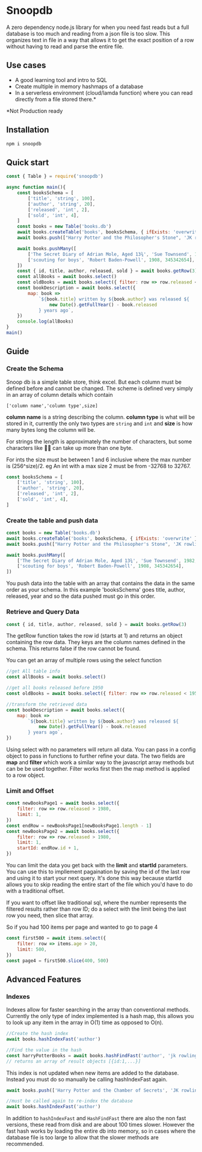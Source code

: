 # Snoopdb

A zero dependency node.js library for when you need fast reads but a full database is too much and reading from a json file is too slow. This organizes text in file in a way that allows it to get the exact position of a row without having to read and parse the entire file.

## Use cases

-   A good learning tool and intro to SQL
-   Create multiple in memory hashmaps of a database
-   In a serverless environment (cloud/lamda function) where you can read directly from a file stored there.\*

\*Not Production ready

## Installation

```sh
npm i snoopdb
```

## Quick start

```js
const { Table } = require('snoopdb')

async function main(){
    const booksSchema = [
        ['title', 'string', 100],
        ['author', 'string', 20],
        ['released', 'int', 2],
        ['sold', 'int', 4],
    ]
    const books = new Table('books.db')
    await books.createTable('books', booksSchema, { ifExists: 'overwrite' })
    await books.push(["Harry Potter and the Philosopher's Stone", 'JK rowling', 1997, 465436436])

    await books.pushMany([
        ['The Secret Diary of Adrian Mole, Aged 13¾', 'Sue Townsend', 1982, 465436436],
        ['scouting for boys', 'Robert Baden-Powell', 1908, 345342654],
    ])
    const { id, title, author, released, sold } = await books.getRow(3)
    const allBooks = await books.select()
    const oldBooks = await books.select({ filter: row => row.released < 1950 })
    const bookDescription = await books.select({
        map: book =>
            `${book.title} written by ${book.author} was released ${
                new Date().getFullYear() - book.released
            } years ago`,
    })
    console.log(allBooks)
}
main()
```

## Guide

### Create the Schema

Snoop db is a simple table store, think excel. But each column must be defined before and cannot be changed. The scheme is defined very simply in an array of column details which contain

```
['column name','column type',size]
```

**column name** is a string describing the column. **column type** is what will be stored in it, currently the only two types are `string` and `int` and **size** is how many bytes long the column will be.

For strings the length is approximately the number of characters, but some characters like 👵🏽 can take up more than one byte.

For ints the size must be between 1 and 6 inclusive where the max number is (256^size)/2. eg An int with a max size 2 must be from -32768 to 32767.

```js
const booksSchema = [
    ['title', 'string', 100],
    ['author', 'string', 20],
    ['released', 'int', 2],
    ['sold', 'int', 4],
]
```

### Create the table and push data

```js
const books = new Table('books.db')
await books.createTable('books', booksSchema, { ifExists: 'overwrite' })
await books.push(["Harry Potter and the Philosopher's Stone", 'JK rowling', 1997, 465436436])

await books.pushMany([
    ['The Secret Diary of Adrian Mole, Aged 13¾', 'Sue Townsend', 1982, 465436436],
    ['scouting for boys', 'Robert Baden-Powell', 1908, 345342654],
])
```

You push data into the table with an array that contains the data in the same order as your schema. In this example 'booksSchema' goes title, author, released, year and so the data pushed must go in this order.

### Retrieve and Query Data

```js
const { id, title, author, released, sold } = await books.getRow(3)
```

The getRow function takes the row id (starts at 1) and returns an object containing the row data. They keys are the column names defined in the schema. This returns false if the row cannot be found.

You can get an array of multiple rows using the select function

```js
//get All table info
const allBooks = await books.select()

//get all books released before 1950
const oldBooks = await books.select({ filter: row => row.released < 1950 })

//transform the retrieved data
const bookDescription = await books.select({
    map: book =>
        `${book.title} written by ${book.author} was released ${
            new Date().getFullYear() - book.released
        } years ago`,
})
```

Using select with no parameters will return all data. You can pass in a config object to pass in functions to further refine your data. The two fields are **map** and **filter** which work a similar way to the javascript array methods but can be be used together. Filter works first then the map method is applied to a row object.

### Limit and Offset

```js
const newBooksPage1 = await books.select({
    filter: row => row.released > 1980,
    limit: 1,
})
const endRow = newBooksPage1[newBooksPage1.length - 1]
const newBooksPage2 = await books.select({
    filter: row => row.released > 1980,
    limit: 1,
    startId: endRow.id + 1,
})
```

You can limit the data you get back with the **limit** and **startId** parameters. You can use this to impllement pagaination by saving the id of the last row and using it to start your next query. It's done this way because startId allows you to skip reading the entire start of the file which you'd have to do with a traditional offset.

If you want to offset like traditional sql, where the number represents the filtered results rather than row ID; do a select with the limit being the last row you need, then slice that array.

So if you had 100 items per page and wanted to go to page 4

```js
const first500 = await items.select({
    filter: row => items.age > 20,
    limit: 500,
})
const page4 = first500.slice(400, 500)
```

## Advanced Features

### Indexes

Indexes allow for faster searching in the array than conventional methods. Currently the only type of index implemented is a hash map, this allows you to look up any item in the array in O(1) time as opposed to O(n).

```js
//Create the hash index
await books.hashIndexFast('author')

//Find the value in the hash
const harryPotterBooks = await books.hashFindFast('author', 'jk rowling')
// returns an array of result objects [{id:1,...}]
```

This index is not updated when new items are added to the database. Instead you must do so manually be calling hashIndexFast again.

```js
await books.push(['Harry Potter and the Chamber of Secrets', 'JK rowling', 1997, 465436436])

//must be called again to re-index the database
await books.hashIndexFast('author')
```

In addition to `hashIndexFast` and `HashFindFast` there are also the non fast versions, these read from disk and are about 100 times slower. However the fast hash works by loading the entire db into memory, so in cases where the database file is too large to allow that the slower methods are recommended.
